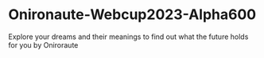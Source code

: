 # Onironaute-Webcup2023-Alpha600
Explore your dreams and their meanings to find out what the future holds for you by Oniroraute

